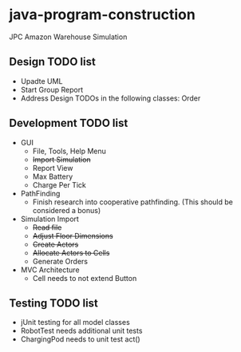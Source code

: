 # java-program-construction
JPC Amazon Warehouse Simulation

## Design TODO list

* Upadte UML
* Start Group Report
* Address Design TODOs in the following classes:
  Order

## Development TODO list

* GUI
  * File, Tools, Help Menu
  * ~~Import Simulation~~
  * Report View
  * Max Battery
  * Charge Per Tick
* PathFinding
  * Finish research into cooperative pathfinding. (This should be considered a bonus)
* Simulation Import
  * ~~Read file~~
  * ~~Adjust Floor Dimensions~~
  * ~~Create Actors~~
  * ~~Allocate Actors to Cells~~
  * Generate Orders
* MVC Architecture
  * Cell needs to not extend Button

## Testing TODO list
 * jUnit testing for all model classes
 * RobotTest needs additional unit tests
 * ChargingPod needs to unit test act()
